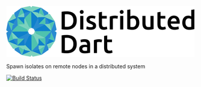 ![Distributed Dart](distributed_dart_logo.png)

Spawn isolates on remote nodes in a distributed system

[![Build Status](https://drone.io/github.com/SW108F13-AAU/distributed_dart/status.png)](https://drone.io/github.com/SW108F13-AAU/distributed_dart/latest)
